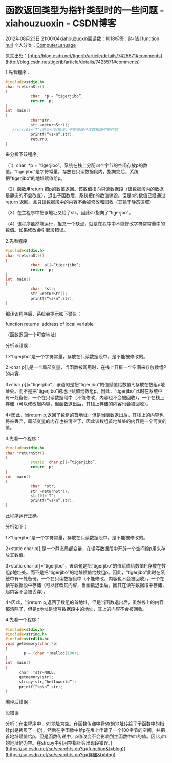 # 函数返回类型为指针类型时的一些问题 - xiahouzuoxin - CSDN博客





2012年08月23日 21:00:04[xiahouzuoxin](https://me.csdn.net/xiahouzuoxin)阅读数：1018标签：[存储																[function																[null](https://so.csdn.net/so/search/s.do?q=null&t=blog)
个人分类：[ComputerLanuage](https://blog.csdn.net/xiahouzuoxin/article/category/1172320)





原文出处：[http://blog.csdn.net/tigerjb/article/details/7425571#comments](http://blog.csdn.net/tigerjb/article/details/7425571#comments)



1.先看程序：





```cpp
#include<stdio.h>
char *returnStr()
{
           char  *p = “tigerjibo”;
           return  p;
}
int  main()
{
           char*str;
           str =returnStr();
   //str[0]=’T’;则会引起错误，不能修改只读数据段中的内容
           printf(“%s\n”,str);
           return0;
}
```

来分析下该程序。

（1）char  *p = “tigerjibo”。系统在栈上分配四个字节的空间存放p的数值。“tigerjibo”是字符常量，存放在只读数据段内。指向完后，系统把”tigerjibo”的地址赋值给p。

（2）函数用return 把p的数值返回。该数值指向只读数据段（该数据段内的数据是静态的不会改变）。退出子函数后，系统把p的数值销毁。但是p的数值已经通过return 返回。且只读数据段中的内容不会被修改和回收（其输于静态区域）

（3）在主程序中把该地址又给了str。因此str指向了“tigerjbo”。

（4）该程序虽然能运行，担又一个缺点，就是在程序中不能修改字符常常量中的数值。如果修改会引起段错误。

2.先看程序



```cpp
#include<stdio.h>
char *returnStr()
{
           char  p[]=”tigerjibo”;
           return  p;
}
int  main()
{
           char  *str;
           str =returStr();
           printf(“%s\n”,str);
}
```



编译该程序后，系统会提示如下警告：



function returns  address of local variable

（函数返回一个可变地址）

分析该错误：

1>”tigerjibo”是一个字符常量，存放在只读数据段中，是不能被修改的。

2>char p[],是一个局部变量，当函数被调用时，在栈上开辟一个空间来存放数组P的内容。

3>char p[]=”tigerjibo”，该语句是把”tigerjibo”的值赋值给数值P,存放在数组p地址处。而不是把”tigerjibo”的地址赋值给数组p。因此，“tigerjibo”此时在系统中有一处备份，一个在只读数据段中（不能修改，内容也不会被回收），一个在栈上存储（可以修改起内容，但函数退出后，其栈上存储的内容也会被回收）。

4>因此，当return p,返回了数组的首地址，但是当函数退出后，其栈上的内容也将被丢弃，局部变量的内存也被清空了，因此该数组首地址处的内容是一个可变的值。

3.先看一个程序：



```cpp
#include<stdio.h>
char *returnStr()
{
           static  char p[]=”tigerjibo”;
           return  p;
}
int  main()
{
           char  *str;
           str =returnStr();
           str[0]=’T’;
           printf(“%s\n”,str);
}
```



此程序运行正确。

分析如下：

1>”tigerjibo”是一个字符常量，存放在只读数据段中，是不能被修改的。

2>static char p[],是一个静态局部变量，在读写数据段中开辟一个空间给p用来存放其数值。

3>static char p[]=”tigerjibo”，该语句是把”tigerjibo”的值赋值给数值P,存放在数组p地址处。而不是把”tigerjibo”的地址赋值给数组p。因此，“tigerjibo”此时在系统中有一处备份，一个在只读数据段中（不能修改，内容也不会被回收），一个在读写数据段中存储（可以修改其内容，当函数退出后，因其在读写数据段中存储，起内容不会被丢弃）。

4>因此，当return p,返回了数组的首地址，但是当函数退出后，虽然栈上的内容都清除了，但是p地址是读写数据段中的地址，其上的内容不会被回收。

4.先看一个程序：



```cpp
#include<stdio.h>
#include<string.h>
#include<strdlib.h>
void getmemory(char *p)
{
        p = (char *)malloc(100);
}
int  main()
{
      char  *str=NULL;
      getmemory(str);
      strcpy(str,”helloworld”);
      printf(“%s\n”,str);
}
```



编译后错误：

段错误

分析：在主程序中，str地址为空。在函数传递中将str的地址传给了子函数中的指针p(是拷贝了一份)，然后在字函数中给p在堆上申请了一个100字节的空间，并把首地址赋值给p。但是函数传递中，p值改变不会影响到主函数中str的值。因此,str的地址仍为空。在strcpy中引用空指针会出现段错误。](https://so.csdn.net/so/search/s.do?q=function&t=blog)](https://so.csdn.net/so/search/s.do?q=存储&t=blog)




